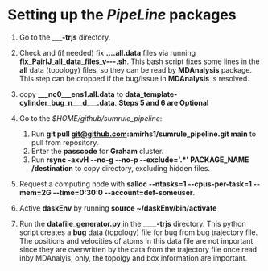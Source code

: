 # Setting up the *PipeLine* packages

1. Go to the **___-trjs** directory.
2. Check and (if needed) fix **....all.data** files via running **fix_PairIJ_all_data_files_v---.sh**. This bash script fixes some lines in the **all** data (topology) files, so they can be read by **MDAnalysis** package. This step can be dropped if the bug/issue in **MDAnalysis** is resolved.
3. copy **___nc0___ens1.all.data** to **data_template-cylinder_bug_n___d___.data**.
**Steps 5 and 6 are Optional**
4. Go to the *$HOME/github/sumrule_pipeline*:
    1. Run **git pull git@github.com:amirhs1/sumrule_pipeline.git main** to pull from repository.
    2. Enter the **passcode** for **Graham** cluster.
    3. Run **rsync -axvH --no-g --no-p --exclude='.*' PACKAGE_NAME /destination** to copy directory, excluding hidden files.

5. Request a computing node with **salloc --ntasks=1 --cpus-per-task=1 --mem=2G --time=0:30:0 --account=def-someuser**.
6. Active **daskEnv** by running **source ~/daskEnv/bin/activate**
7. Run the **datafile_generator.py** in the **____-trjs** directory. This python script creates a **bug** data (topology) file for bug from bug trajectory file. The positions and velocities of atoms in this data file are not important since they are overwritten by the data from the trajectory file once read inby MDAnalyis; only, the topolgy and box information are important.
